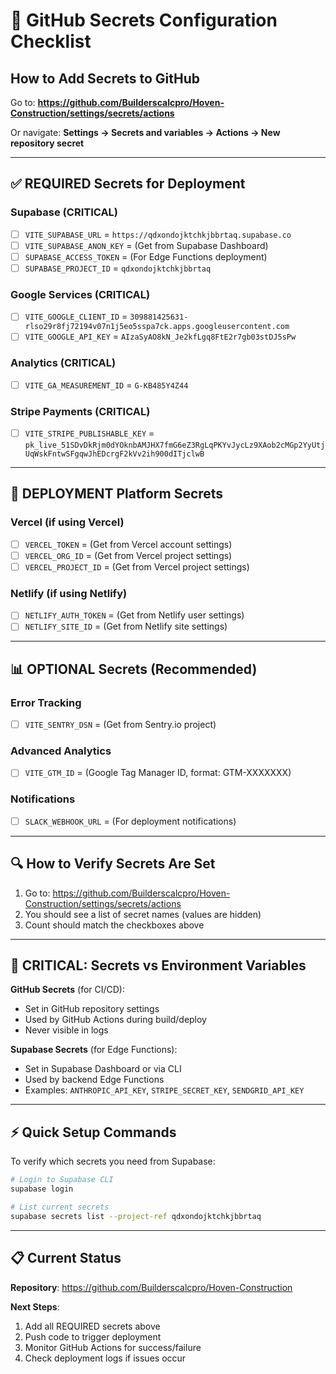 # 🔐 GitHub Secrets Configuration Checklist

## How to Add Secrets to GitHub

Go to: **https://github.com/Builderscalcpro/Hoven-Construction/settings/secrets/actions**

Or navigate: **Settings → Secrets and variables → Actions → New repository secret**

---

## ✅ REQUIRED Secrets for Deployment

### Supabase (CRITICAL)
- [ ] `VITE_SUPABASE_URL` = `https://qdxondojktchkjbbrtaq.supabase.co`
- [ ] `VITE_SUPABASE_ANON_KEY` = (Get from Supabase Dashboard)
- [ ] `SUPABASE_ACCESS_TOKEN` = (For Edge Functions deployment)
- [ ] `SUPABASE_PROJECT_ID` = `qdxondojktchkjbbrtaq`

### Google Services (CRITICAL)
- [ ] `VITE_GOOGLE_CLIENT_ID` = `309881425631-rlso29r8fj72194v07n1j5eo5sspa7ck.apps.googleusercontent.com`
- [ ] `VITE_GOOGLE_API_KEY` = `AIzaSyAO8kN_Je2kfLgq8FtE2r7gb03stDJ5sPw`

### Analytics (CRITICAL)
- [ ] `VITE_GA_MEASUREMENT_ID` = `G-KB485Y4Z44`

### Stripe Payments (CRITICAL)
- [ ] `VITE_STRIPE_PUBLISHABLE_KEY` = `pk_live_51SDvDkRjm0dYOknbAMJHX7fmG6eZ3RgLqPKYvJycLz9XAob2cMGp2YyUtjUqWskFntwSFgqwJhEDcrgF2kVv2ih900dITjclwB`

---

## 🔧 DEPLOYMENT Platform Secrets

### Vercel (if using Vercel)
- [ ] `VERCEL_TOKEN` = (Get from Vercel account settings)
- [ ] `VERCEL_ORG_ID` = (Get from Vercel project settings)
- [ ] `VERCEL_PROJECT_ID` = (Get from Vercel project settings)

### Netlify (if using Netlify)
- [ ] `NETLIFY_AUTH_TOKEN` = (Get from Netlify user settings)
- [ ] `NETLIFY_SITE_ID` = (Get from Netlify site settings)

---

## 📊 OPTIONAL Secrets (Recommended)

### Error Tracking
- [ ] `VITE_SENTRY_DSN` = (Get from Sentry.io project)

### Advanced Analytics
- [ ] `VITE_GTM_ID` = (Google Tag Manager ID, format: GTM-XXXXXXX)

### Notifications
- [ ] `SLACK_WEBHOOK_URL` = (For deployment notifications)

---

## 🔍 How to Verify Secrets Are Set

1. Go to: https://github.com/Builderscalcpro/Hoven-Construction/settings/secrets/actions
2. You should see a list of secret names (values are hidden)
3. Count should match the checkboxes above

---

## 🚨 CRITICAL: Secrets vs Environment Variables

**GitHub Secrets** (for CI/CD):
- Set in GitHub repository settings
- Used by GitHub Actions during build/deploy
- Never visible in logs

**Supabase Secrets** (for Edge Functions):
- Set in Supabase Dashboard or via CLI
- Used by backend Edge Functions
- Examples: `ANTHROPIC_API_KEY`, `STRIPE_SECRET_KEY`, `SENDGRID_API_KEY`

---

## ⚡ Quick Setup Commands

To verify which secrets you need from Supabase:
```bash
# Login to Supabase CLI
supabase login

# List current secrets
supabase secrets list --project-ref qdxondojktchkjbbrtaq
```

---

## 📋 Current Status

**Repository**: https://github.com/Builderscalcpro/Hoven-Construction

**Next Steps**:
1. Add all REQUIRED secrets above
2. Push code to trigger deployment
3. Monitor GitHub Actions for success/failure
4. Check deployment logs if issues occur
